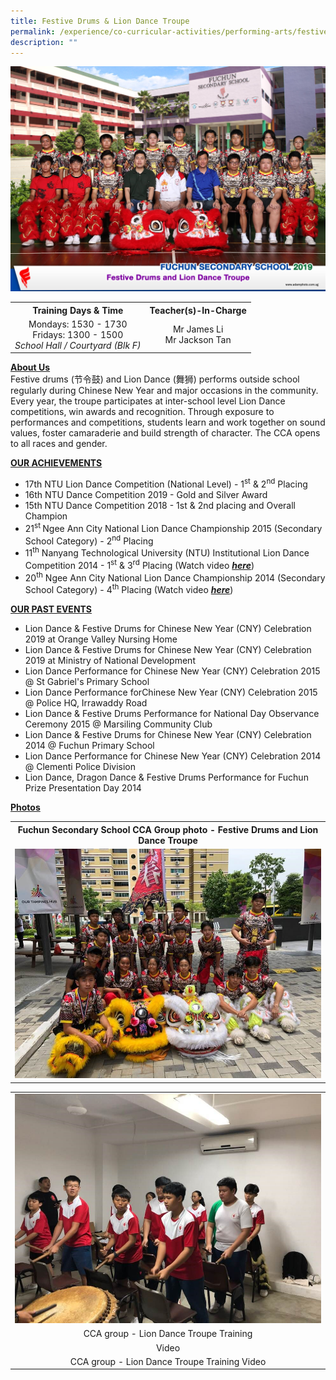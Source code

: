```yaml
---
title: Festive Drums & Lion Dance Troupe
permalink: /experience/co-curricular-activities/performing-arts/festive-drums-n-lion-dance-troupe/
description: ""
---
```

<img src="/images/lion1.jpg">
<table>
<tbody>
<tr>
<th style="text-align: center;">Training Days &amp; Time</th>
<th style="text-align: center;">Teacher(s)-In-Charge</th>
</tr>
<tr>
<td style="text-align: center;">
<div>Mondays: 1530 - 1730</div>
<div>Fridays: 1300 - 1500</div>
<div><em>School Hall / Courtyard (Blk F)</em></div>
</td>
<td style="text-align: center;">
<div>Mr James Li</div>
<div>Mr Jackson Tan</div>
</td>
</tr>
</tbody>
</table>
<p><strong><u>About Us<br /></u></strong>Festive drums (节令鼓) and Lion Dance (舞狮) performs outside school regularly during Chinese New Year and major occasions in the community. Every year, the troupe participates at inter-school level Lion Dance competitions, win awards and recognition. Through exposure to performances and competitions, students learn and work together on sound values, foster camaraderie and build strength of character. The CCA opens to all races and gender.</p>
<p><strong><u>OUR ACHIEVEMENTS</u></strong></p>
<ul>
<li>17th NTU Lion Dance Competition (National Level) - 1<sup>st</sup>&nbsp;&amp; 2<sup>nd</sup>&nbsp;Placing</li>
<li>16th NTU Dance Competition 2019 - Gold and Silver Award</li>
<li>15th NTU Dance Competition 2018 - 1st &amp; 2nd placing and Overall Champion</li>
<li>21<sup>st&nbsp;</sup>Ngee Ann City National Lion Dance Championship 2015&nbsp;(Secondary School Category)&nbsp;- 2<sup>nd</sup>&nbsp;Placing</li>
<li>11<sup>th</sup>&nbsp;Nanyang Technological University (NTU) Institutional Lion Dance Competition 2014 - 1<sup>st</sup>&nbsp;&amp; 3<sup>rd</sup>&nbsp;Placing (Watch video&nbsp;<a href="http://www.long-shi.com/videos/?code=2015-016#video" target="_blank" rel="noopener"><em><strong>here</strong></em></a>)</li>
<li>20<sup>th</sup>&nbsp;Ngee Ann City National Lion Dance Championship 2014&nbsp;(Secondary School Category)&nbsp;- 4<sup>th</sup>&nbsp;Placing (Watch video&nbsp;<a href="http://www.long-shi.com/videos/?code=2014-056#video" target=""><em><strong>here</strong></em></a>)</li>
</ul>
<p><strong><u>OUR PAST EVENTS</u></strong></p>
<ul>
<li>Lion Dance &amp; Festive Drums for Chinese New Year (CNY) Celebration 2019 at Orange Valley Nursing Home</li>
<li>Lion Dance &amp; Festive Drums for Chinese New Year (CNY) Celebration 2019 at Ministry of National Development</li>
<li>Lion Dance Performance for&nbsp;Chinese New Year (CNY) Celebration 2015 @ St Gabriel's Primary School</li>
<li>Lion Dance Performance forChinese New Year (CNY) Celebration 2015 @ Police HQ, Irrawaddy Road</li>
<li>Lion Dance &amp; Festive Drums Performance for National Day Observance Ceremony 2015 @ Marsiling Community Club</li>
<li>Lion Dance &amp; Festive Drums for Chinese New Year (CNY) Celebration 2014 @ Fuchun Primary School</li>
<li>Lion Dance Performance for Chinese New Year (CNY) Celebration 2014 @ Clementi Police Division</li>
<li>Lion Dance, Dragon Dance &amp; Festive Drums Performance for Fuchun Prize Presentation Day 2014</li>
</ul>
<p><strong><u>Photos</u></strong></p>
<table>
<tbody>
<tr>
<th style="text-align: center;">Fuchun Secondary School CCA Group photo - Festive Drums and Lion Dance Troupe</th>
</tr>
<tr>
<td><img src="/images/lion2.jpg"></td>
</tr>
</tbody>
</table>
<table>
<tbody>
<tr>
<td><img src="/images/lion3.jpg"></td>
</tr>
<tr>
<td style="text-align: center;">CCA group - Lion Dance Troupe Training</td>
</tr>
<tr>
<td style="text-align: center;">Video</td>
</tr>
<tr>
<td style="text-align: center;">CCA group - Lion Dance Troupe Training Video</td>
</tr>
</tbody>
</table>